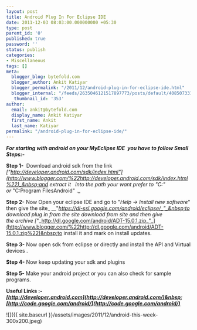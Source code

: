 ```yaml
---
layout: post
title: Android Plug In For Eclipse IDE
date: 2011-12-03 08:03:00.000000000 +05:30
type: post
parent_id: '0'
published: true
password: ''
status: publish
categories:
- Miscellaneous
tags: []
meta:
  blogger_blog: bytefold.com
  blogger_author: Ankit Katiyar
  blogger_permalink: "/2011/12/android-plug-in-for-eclipse-ide.html"
  blogger_internal: "/feeds/2635046121517897773/posts/default/4085073310720296537"
  _thumbnail_id: '353'
author:
  email: ankit@bytefold.com
  display_name: Ankit Katiyar
  first_name: Ankit
  last_name: Katiyar
permalink: "/android-plug-in-for-eclipse-ide/"
---
```

 **_For starting with android on your MyEclipse IDE &nbsp;you have to follow Small Steps:-_**

**Step 1-** &nbsp;Download android sdk from the link _["http://developer.android.com/sdk/index.html"](http://www.blogger.com/%22http://developer.android.com/sdk/index.html%22)_&nbsp;and extract it &nbsp; into the path your want prefer to _"C:"_ or&nbsp;_"C:Program FilesAndroid" ._  
  
  
**Step 2-** Now Open your eclipse IDE and go to "_Help -\> Install new software_" then give the site_&nbsp;__"_https://dl-ssl.google.com/android/eclipse/_"_&nbsp;to download plug in from the site&nbsp;download from site and then give the&nbsp;archive&nbsp;[_"_http://dl.google.com/android/ADT-15.0.1.zip_"_](http://www.blogger.com/%22http://dl.google.com/android/ADT-15.0.1.zip%22)&nbsp;to install it and mark on install updates.

**Step 3-** Now open sdk from eclipse or directly and install the API and Virtual devices .

**Step 4-** Now keep updating your sdk and plugins

**Step 5-** Make your android project or you can also check for sample programs.

**Useful Links :-**  
**_[http://developer.android.com](http://developer.android.com/)&nbsp;&nbsp;_**  
_**[http://code.google.com/android/](http://code.google.com/android/)**_

![]({{ site.baseurl }}/assets/images/2011/12/android-this-week-300x200.jpeg)

